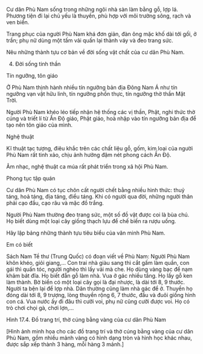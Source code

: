Cư dân Phù Nam sống trong những ngôi nhà sàn làm bằng gỗ, lợp lá. Phương tiện đi lại chủ yếu là thuyền, phù hợp với môi trường sông, rạch và ven biển.

Trang phục của người Phù Nam khá đơn giản, đàn ông mặc khố dài tới gối, ở trần; phụ nữ dùng một tấm vải quấn lại thành váy và đeo trang sức.

Nêu những thành tựu cơ bản về đời sống vật chất của cư dân Phù Nam.

4. Đời sống tinh thần

Tín ngưỡng, tôn giáo

Ở Phù Nam thịnh hành nhiều tín ngưỡng bản địa Đông Nam Á như tín ngưỡng vạn vật hữu linh, tín ngưỡng phồn thực, tín ngưỡng thờ thần Mặt Trời.

Người Phù Nam khéo léo tiếp nhận hệ thống các vị thần, Phật, nghi thức thờ cúng và triết lí từ Ấn Độ giáo, Phật giáo, hoà nhập vào tín ngưỡng bản địa để tạo nên tôn giáo của mình.

Nghệ thuật

Kĩ thuật tạc tượng, điêu khắc trên các chất liệu gỗ, gốm, kim loại của người Phù Nam rất tinh xảo, chịu ảnh hưởng đậm nét phong cách Ấn Độ.

Âm nhạc, nghệ thuật ca múa rất phát triển trong xã hội Phù Nam.

Phong tục tập quán

Cư dân Phù Nam có tục chôn cất người chết bằng nhiều hình thức: thuỷ táng, hoả táng, địa táng, điểu táng. Khi có người qua đời, những người thân phải cạo đầu, cạo râu và mặc đồ trắng.

Người Phù Nam thường đeo trang sức, một số đồ vật được coi là bùa chú. Họ biết dùng một loại cây giống thạch lựu để chế biến ra rượu uống.

Hãy lập bảng những thành tựu tiêu biểu của văn minh Phù Nam.

Em có biết

Sách Nam Tề thư (Trung Quốc) có đoạn viết về Phù Nam: Người Phù Nam khôn khéo, giỏi giang,... Con trai nhà giàu sang thì cắt gấm làm quần, con gái thì quấn tóc, người nghèo thì lấy vải mà che. Họ dùng vàng bạc để nạm khảm bát đĩa. Họ biết đẵn gỗ làm nhà. Vua ở gác nhiều tầng. Họ lấy gỗ ken làm thành. Bờ biển có một loại cây gọi là đại nhược, là dài tới 8, 9 thước. Người ta bện lại để lợp nhà. Dân thường cũng làm nhà gác để ở. Thuyền họ đóng dài tới 8, 9 trượng, lòng thuyền rộng 6, 7 thước, đầu và đuôi giống hình con cá. Vua nước ấy đi đâu thì cưỡi voi, phụ nữ cũng cưỡi được voi. Họ có trò chơi chọi gà, chơi lợn,...

Hình 17.4. Đồ trang trí, thờ cúng bằng vàng của cư dân Phù Nam

[Hình ảnh minh họa cho các đồ trang trí và thờ cúng bằng vàng của cư dân Phù Nam, gồm nhiều mảnh vàng có hình dạng tròn và hình học khác nhau, được sắp xếp thành 3 hàng, mỗi hàng 3 mảnh.]